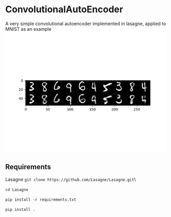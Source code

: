 # ConvolutionalAutoEncoder
A very simple convolutional autoencoder implemented in lasagne, applied to MNIST as an example
![alt text](rec.png)

## Requirements
Lasagne
```git clone https://github.com/Lasagne/Lasagne.git```\\

```cd Lasagne```

```pip install -r requirements.txt```

```pip install . ```


